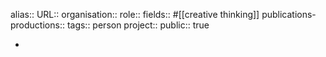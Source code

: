 alias::
URL::
organisation::
role::
fields:: #[[creative thinking]]
publications-productions:: 
tags:: person
project::
public:: true

-